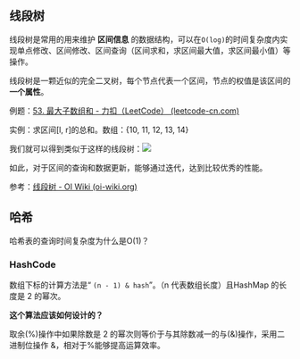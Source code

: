 ## 线段树

线段树是常用的用来维护 **区间信息** 的数据结构，可以在`O(log)`的时间复杂度内实现单点修改、区间修改、区间查询（区间求和，求区间最大值，求区间最小值）等操作。

线段树是一颗近似的完全二叉树，每个节点代表一个区间，节点的权值是该区间的**一个属性**。

例题：[53. 最大子数组和 - 力扣（LeetCode） (leetcode-cn.com)](https://leetcode-cn.com/problems/maximum-subarray/)

实例：求区间[l, r]的总和。数组：{10, 11, 12, 13, 14}

我们就可以得到类似于这样的线段树：![](https://oi-wiki.org/ds/images/segt1.svg)

如此，对于区间的查询和数据更新，能够通过迭代，达到比较优秀的性能。

参考：[线段树 - OI Wiki (oi-wiki.org)](https://oi-wiki.org/ds/seg/)

## 哈希

哈希表的查询时间复杂度为什么是O(1)？

### HashCode

数组下标的计算方法是“ `(n - 1) & hash`”。（n 代表数组长度）且HashMap 的长度是 2 的幂次。

**这个算法应该如何设计的？**

取余(%)操作中如果除数是 2 的幂次则等价于与其除数减一的与(&)操作，采用二进制位操作 &，相对于%能够提高运算效率。